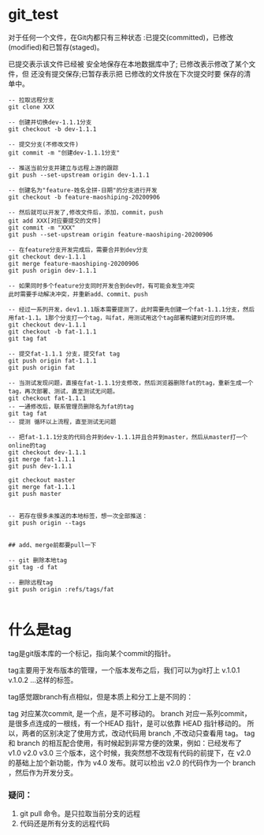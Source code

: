 # git_test
对于任何一个文件，在Git内都只有三种状态 :已提交(committed)，已修改(modified)和已暂存(staged)。

已提交表示该文件已经被 安全地保存在本地数据库中了; 已修改表示修改了某个文件，但 还没有提交保存;已暂存表示把 已修改的文件放在下次提交时要 保存的清单中。

```git
-- 拉取远程分支
git clone XXX

-- 创建并切换dev-1.1.1分支
git checkout -b dev-1.1.1

-- 提交分支(不修改文件)
git commit -m "创建dev-1.1.1分支"

-- 推送当前分支并建立与远程上游的跟踪
git push --set-upstream origin dev-1.1.1

-- 创建名为"feature-姓名全拼-日期"的分支进行开发
git checkout -b feature-maoshiping-20200906

-- 然后就可以开发了,修改文件后，添加，commit，push
git add XXX[对应要提交的文件]
git commit -m "XXX"
git push --set-upstream origin feature-maoshiping-20200906

-- 在feature分支开发完成后，需要合并到dev分支
git checkout dev-1.1.1
git merge feature-maoshiping-20200906
git push origin dev-1.1.1

-- 如果同时多个feature分支同时开发合到dev时，有可能会发生冲突
此时需要手动解决冲突，并重新add、commit、push

-- 经过一系列开发，dev1.1.1版本需要提测了，此时需要先创建一个fat-1.1.1分支，然后用fat-1.1。1那个分支打一个tag，叫fat，用测试用这个tag部署构建到对应的环境。
git checkout dev-1.1.1
git checkout -b fat-1.1.1
git tag fat

-- 提交fat-1.1.1 分支，提交fat tag
git push origin fat-1.1.1
git push origin fat

-- 当测试发现问题，直接在fat-1.1.1分支修改，然后浏览器删除fat的tag，重新生成一个tag，再次部署、测试，直至测试无问题。
git checkout fat-1.1.1
-- 一通修改后，联系管理员删除名为fat的tag
git tag fat
-- 提测 循环以上流程，直至测试无问题

-- 把fat-1.1.1分支的代码合并到dev-1.1.1并且合并到master，然后从master打一个online的tag
git checkout dev-1.1.1
git merge fat-1.1.1
git push dev-1.1.1

git checkout master
git merge fat-1.1.1
git push master


-- 若存在很多未推送的本地标签，想一次全部推送：
git push origin --tags


## add、merge前都要pull一下

-- git 删除本地tag
git tag -d fat

-- 删除远程tag
git push origin :refs/tags/fat


```



# 什么是tag

tag是git版本库的一个标记，指向某个commit的指针。

tag主要用于发布版本的管理，一个版本发布之后，我们可以为git打上 v.1.0.1 v.1.0.2 ...这样的标签。

tag感觉跟branch有点相似，但是本质上和分工上是不同的：

tag 对应某次commit, 是一个点，是不可移动的。
branch 对应一系列commit，是很多点连成的一根线，有一个HEAD 指针，是可以依靠 HEAD 指针移动的。
所以，两者的区别决定了使用方式，改动代码用 branch ,不改动只查看用 tag。
tag 和 branch 的相互配合使用，有时候起到非常方便的效果，例如：已经发布了 v1.0 v2.0 v3.0 三个版本，这个时候，我突然想不改现有代码的前提下，在 v2.0 的基础上加个新功能，作为 v4.0 发布。就可以检出 v2.0 的代码作为一个 branch ，然后作为开发分支。



### 疑问：

1. git pull 命令。是只拉取当前分支的远程
2. 代码还是所有分支的远程代码